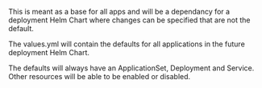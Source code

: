 This is meant as a base for all apps and will be a dependancy for a deployment Helm Chart where changes can be specified that are not the default.

The values.yml will contain the defaults for all applications in the future deployment Helm Chart.

The defaults will always have an ApplicationSet, Deployment and Service. Other resources will be able to be enabled or disabled.